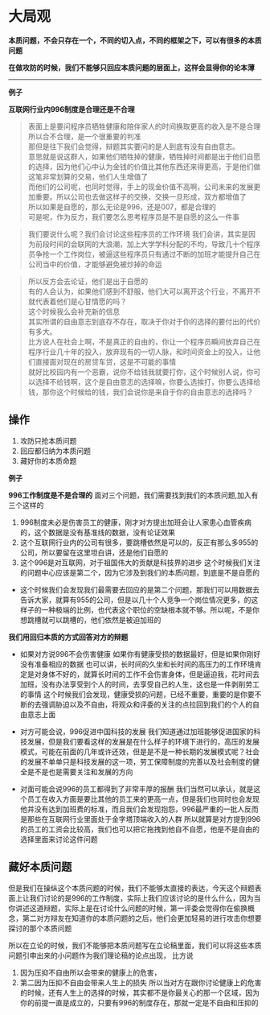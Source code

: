 # 大局观
**本质问题，不会只存在一个，不同的切入点，不同的框架之下，可以有很多的本质问题**

**在做攻防的时候，我们不能够只回应本质问题的层面上，这样会显得你的论本薄**

----
**例子**

**互联网行业内996制度是合理还是不合理**

> 表面上是要问程序员牺牲健康和陪伴家人的时间换取更高的收入是不是合理  
> 所以合不合理，是一个很重要的判准  
> 那但是往下我们会觉得，辩题其实要问的是人到底有没有自由意志。  
> 意思就是说这群人，如果他们牺牲掉的健康，牺牲掉时间都是出于他们自愿的选择，因为他们心中认为金钱的价值比其他东西还来得更高，于是他们做这笔非常划算的交易，他们人生增值了  
> 而他们的公司呢，也同时觉得，手上的现金价值不高啊，公司未来的发展更加重要。所以公司也去做这样子的交换，交换一旦形成，双方都增值了  
> 所以如果是自愿的，那么无论是996，还是007，都是合理的  
> 可是呢，作为反方，我们要怎么思考程序员是不是自愿的这么一件事  

> 我们要说什么呢？我们会讨论这些程序员的工作环境 
> 我们会讲，其实是因为前段时间的会联网的大浪潮，加上大学学科分配的不均，导致几十个程序员争抢一个工作岗位，被逼这些程序员只有通过不断的加班才能提升自己在公司当中的价值，才能够避免被炒掉的命运

> 所以反方会去论证，他们是出于自愿的  
> 有的人会认为，如果他们感到不舒服，他们大可以离开这个行业，不离开不就代表着他们是心甘情愿的吗？  
> 这个时候我么会补充新的信息  
> 其实所谓的自由意志到底存不存在，取决于你对于你的选择的要付出的代价有多大。  
> 比方说人在社会上啊，不是真正的自由的，你让一个程序员瞬间放弃自己在程序行业几十年的投入，放弃现有的一切人脉，和时间资金上的投入，让他们直接面对现在的房贷车贷，这是不可能的事情  
就好比校园内有一个恶霸，说你不给钱我就要打你，这个时候别人说，你可以选择不给钱啊，这个是自由意志的选择嘛，你要么选挨打，你要么选择给钱，那你这个时候给的钱，我们会说你是来自于你的自由意志的选择吗？

## 操作
1. 攻防只抢本质问题
2. 回应都归纳为本质问题
3. 藏好你的本质命题

**例子**

**996工作制度是不是合理的**
面对三个问题，我们需要找到我们的本质问题,加入有三个这样的
1. 996制度未必是伤害员工的健康，刚才对方提出加班会让人家患心血管疾病的，这个数据是没有基准线的数据，没有论证效果
2. 这个互联网行业内的公司有很多，要跳槽依然是可以的，反正有那么多955的公司，所以要留在这里坦白讲，还是他们自愿的
3. 这个996是对互联网，对于祖国伟大的贡献是科技界的进步
这个时候我们关注的问题中心应该是第二个，因为它涉及到我们的本质问题，到底是不是自愿的
* 这个时候我们会发现我们最需要去回应的是第二个问题，那我们可以用数据去告诉大家，就算有955的公司，但是以几十个人竞争一个岗位情况更多，的这样子的一种极端的比例，也代表这个职位的空缺根本就不够。所以呢，不是你想跳槽就可以跳槽的，他们依然是被迫加班的

**我们用回归本质的方式回答对方的辩题**
* 如果对方说996不会伤害健康
如果你有健康受损的数据最好，但是如果你刚好没有准备相应的数据
也可以讲，长时间的久坐和长时间的高压力的工作环境肯定是对身体不好的，就算长时间的工作不会伤害身体，但是逼迫我，花时间去加班，没有办法享受到个人的时间，去享受自己的人生，这也是一件剥削劳工的事情
这个时候我们会发现，健康受损的问题，已经不重要，重要的是你要不断的去强调胁迫以及不自由，将观众和评委的关注的点拉回到我们的个人的自由意志上面

* 对方可能会说，996促进中国科技的发展
我们知道通过加班能够促进国家的科技发展，但是我们要看这样的发展是在什么样子的环境下进行的，高压的发展模式，可能在前面的几年或许还效，但是是不是一种长期的发展模式呢？社会的发展不单单只是科技发展的这一项，劳工保障制度的完善以及社会制度的健全是不是也是需要关注和发展的方向
* 对面可能会说996的员工都得到了非常丰厚的报酬
我们当然可以承认，就是这个员工在收入方面是要比其他的员工来的更高一点，但是我们也同时也会发现他并没有达到加班费的标准，而且我们会发现抱怨，996最严重的一批人反而是那些在互联网行业里面处于金字塔顶端收入的人群
所以就算是对方提到996的员工的工资会比较高，我们也可以把它拖拽到他自不自愿，他是不是自由的选择里面来讨论这件问题

## 藏好本质问题
但是我们在操纵这个本质问题的时候，我们不能够太直接的表达，今天这个辩题表面上让我们讨论的是996的工作制度，实际上我们应该讨论的是什么什么，因为当你讲述这道辩题，实际上是在讨论什么问题的时候，第一评委会觉得你在偷换概念，第二对方辩友在知道你的本质问题的之后，他们会更加轻易的进行攻击你想要探讨的那个本质问题

所以在立论的时候，我们不能够把本质问题写在立论稿里面，我们可以将这些本质问题引申出来的小问题作为我们理论稿的论点出现，
比方说
1. 因为压抑不自由所以会带来的健康上的危害，
2. 第二因为压抑不自由会带来人生上的损失
所以当对方在跟你讨论健康上的危害的时候，还有人生上的选择的时候，其实都不是你最关心的那一个区域，因为你的前提一直是成立的，只要有996的制度存在，那就一定是不自由和压抑的

